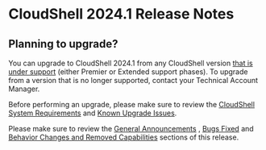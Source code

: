# CloudShell 2024.1 Release Notes

## Planning to upgrade?

You can upgrade to CloudShell 2024.1 from any CloudShell version [that is under support](./supported-versions.md) (either Premier or Extended support phases). To upgrade from a version that is no longer supported, contact your Technical Account Manager.

Before performing an upgrade, please make sure to review the [CloudShell System Requirements](../install-configure/cs-system-requirements/index.md) and [Known Upgrade Issues](../install-configure/cloudshell-suite/appendix/known-upgrade-issues.md).

Please make sure to review the [General Announcements](./general-announcments.md) , [Bugs Fixed](./bug-fixes.md) and [Behavior Changes and Removed Capabilities](./behavior-change.md) sections of this release.